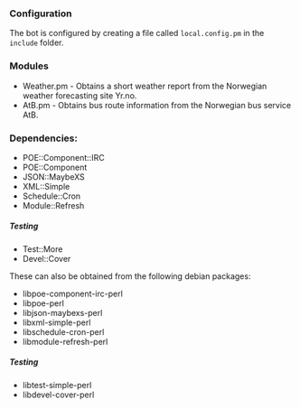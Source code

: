 ### Configuration
The bot is configured by creating a file called `local.config.pm` in the
`include` folder.

### Modules
* Weather.pm - Obtains a short weather report from the Norwegian weather forecasting
  site Yr.no.
* AtB.pm - Obtains bus route information from the Norwegian bus service AtB.

### Dependencies:
* POE::Component::IRC
* POE::Component
* JSON::MaybeXS
* XML::Simple
* Schedule::Cron
* Module::Refresh

##### Testing
* Test::More
* Devel::Cover

These can also be obtained from the following debian packages:
* libpoe-component-irc-perl
* libpoe-perl
* libjson-maybexs-perl
* libxml-simple-perl
* libschedule-cron-perl
* libmodule-refresh-perl

##### Testing
* libtest-simple-perl
* libdevel-cover-perl
